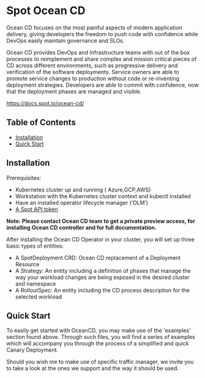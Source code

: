 # Spot Ocean CD 

Ocean CD focuses on the most painful aspects of modern application delivery, giving developers the freedom to push code with confidence while DevOps easily maintain governance and SLOs.

Ocean CD provides DevOps and Infrastructure teams with out of the box processes to reimplement and share complex and mission critical pieces of CD across different environments, such as progressive delivery and verification of the software deployments. Service owners are able to promote service changes to production without code or re-inventing deployment strategies. Developers are able to commit with confidence, now that the deployment phases are managed and visible.

https://docs.spot.io/ocean-cd/

## Table of Contents

- [Installation](#installation)
- [Quick Start](#quick-start)

## Installation

Prerequisites:
- Kubernetes cluster up and running ( Azure,GCP,AWS)
- Workstation with the Kubernetes cluster context and kubectl installed
- Have an installed operator lifecycle manager (‘OLM’)
- [A Spot API token](https://docs.spot.io/administration/api/create-api-token)

**Note: Please contact Ocean CD team to get a private preview access, for installing Ocean CD controller and for full documentation.**

After installing the Ocean CD Operator in your cluster, you will set up three basic types of entities:

- A SpotDeployment CRD: Ocean CD replacement of a Deployment Resource
- A Strategy: An entity including a definition of phases that manage the way your workload changes are being exposed in the desired cluster and namespace
- A RolloutSpec: An entity including the CD process description for the selected workload

## Quick Start

To easily get started with OceanCD, you may make use of the 'examples' section found above. 
Through such files, you will find a series of examples which will accompany you through the process of a simplified and quick Canary Deployment. 


Should you wish me to make use of specific traffic manager, we invite you to take a look at the ones we support and the way it should be used. 
